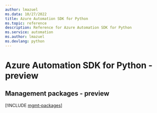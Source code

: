 ```yaml
---
author: lmazuel
ms.data: 10/27/2022
title: Azure Automation SDK for Python
ms.topic: reference
description: Reference for Azure Automation SDK for Python
ms.service: automation
ms.author: lmazuel
ms.devlang: python
---
```

# Azure Automation SDK for Python - preview

## Management packages - preview
[!INCLUDE [mgmt-packages](automation-mgmt-index.md)]